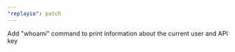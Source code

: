 ```yaml
---
"replayio": patch
---
```


Add "whoami" command to print information about the current user and API key
